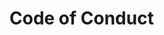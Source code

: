 <!--
=========================================================================================
          /$$$$$$   /$$$$$$  /$$$$$$$  /$$$$$$$$              /$$$$$$  /$$$$$$$$
         /$$__  $$ /$$__  $$| $$__  $$| $$_____/             /$$__  $$| $$_____/
        | $$  \__/| $$  \ $$| $$  \ $$| $$                  | $$  \ $$| $$      
        | $$      | $$  | $$| $$  | $$| $$$$$               | $$  | $$| $$$$$   
        | $$      | $$  | $$| $$  | $$| $$__/               | $$  | $$| $$__/   
        | $$    $$| $$  | $$| $$  | $$| $$                  | $$  | $$| $$      
        |  $$$$$$/|  $$$$$$/| $$$$$$$/| $$$$$$$$            |  $$$$$$/| $$      
         \______/  \______/ |_______/ |________/             \______/ |__/      



          /$$$$$$   /$$$$$$  /$$   /$$ /$$$$$$$  /$$   /$$  /$$$$$$  /$$$$$$$$  
         /$$__  $$ /$$__  $$| $$$ | $$| $$__  $$| $$  | $$ /$$__  $$|__  $$__/  
        | $$  \__/| $$  \ $$| $$$$| $$| $$  \ $$| $$  | $$| $$  \__/   | $$     
        | $$      | $$  | $$| $$ $$ $$| $$  | $$| $$  | $$| $$         | $$     
        | $$      | $$  | $$| $$  $$$$| $$  | $$| $$  | $$| $$         | $$     
        | $$    $$| $$  | $$| $$\  $$$| $$  | $$| $$  | $$| $$    $$   | $$     
        |  $$$$$$/|  $$$$$$/| $$ \  $$| $$$$$$$/|  $$$$$$/|  $$$$$$/   | $$     
         \______/  \______/ |__/  \__/|_______/  \______/  \______/    |__/     
=========================================================================================

 Author: Fabio Craig Wimmer Florey                                        version: 0.0.1
=========================================================================================
                                        ~ NOTICE ~

       Project, Copyright © 2022, Fabio Craig Wimmer Florey - All Rights Reserved.

           Unless required by applicable law or agreed to in writing, software      
            distributed under the License is distributed on an "AS IS" BASIS,       
         WITHOUT WARRANTIES OR CONDITIONS OF ANY KIND, either express or implied.   

             See the License for the specific language governing permissions        
                            and limitations under the License.

 License: MIT-0                                       Terms and Conditions: ./LICENSE.md
=========================================================================================
-->
# Code of Conduct
